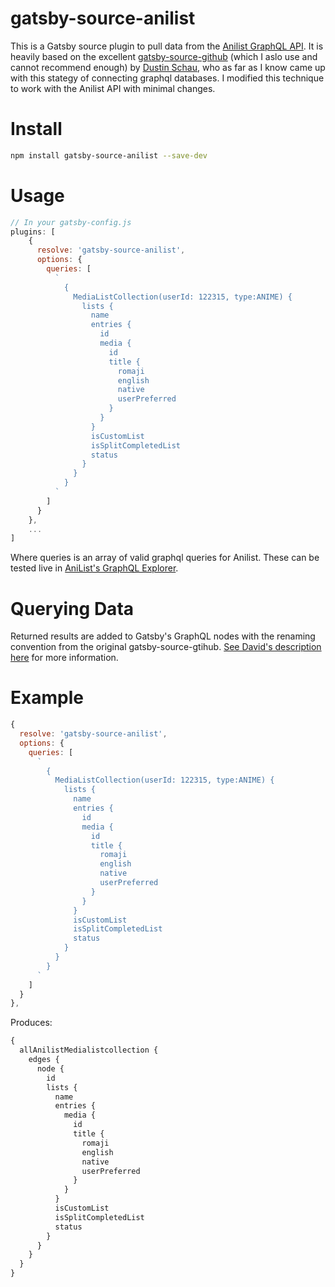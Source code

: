 # gatsby-source-anilist

This is a Gatsby source plugin to pull data from the [Anilist GraphQL API](https://github.com/AniList/ApiV2-GraphQL-Docs).  It is heavily based on the excellent [gatsby-source-github](https://github.com/DSchau/gatsby-source-github) (which I aslo use and cannot recommend enough) by [Dustin Schau](https://github.com/DSchau), who as far as I know came up with this stategy of connecting graphql databases.  I modified this technique to work with the Anilist API with minimal changes.

# Install
```bash
npm install gatsby-source-anilist --save-dev
```

# Usage
```javascript
// In your gatsby-config.js
plugins: [
	{
	  resolve: 'gatsby-source-anilist',
	  options: {
	    queries: [
	      `
	        {
	          MediaListCollection(userId: 122315, type:ANIME) {
	            lists {
	              name
	              entries {
	                id
	                media {
	                  id
	                  title {
	                    romaji
	                    english
	                    native
	                    userPreferred
	                  }
	                }
	              }
	              isCustomList
	              isSplitCompletedList
	              status
	            }
	          }
	        }
	      `
	    ]
	  }
	},
	...
]
```

Where queries is an array of valid graphql queries for Anilist.  These can be tested live in [AniList's GraphQL Explorer](https://anilist.co/graphiql).

# Querying Data

Returned results are added to Gatsby's GraphQL nodes with the renaming convention from the original gatsby-source-gtihub.  [See David's description here](https://github.com/DSchau/gatsby-source-github#the-algorithm) for more information.

# Example

```javascript
{
  resolve: 'gatsby-source-anilist',
  options: {
    queries: [
      `
        {
          MediaListCollection(userId: 122315, type:ANIME) {
            lists {
              name
              entries {
                id
                media {
                  id
                  title {
                    romaji
                    english
                    native
                    userPreferred
                  }
                }
              }
              isCustomList
              isSplitCompletedList
              status
            }
          }
        }
      `
    ]
  }
},
```

Produces:

```graphql
{
  allAnilistMedialistcollection {
    edges {
      node {
        id
        lists {
          name
          entries {
            media {
              id
              title {
                romaji
                english
                native
                userPreferred
              }
            }
          }
          isCustomList
          isSplitCompletedList
          status
        }
      }
    }
  }
}
```